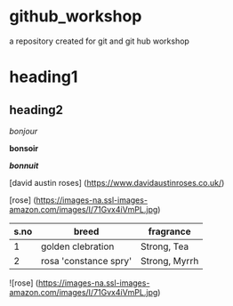 # github_workshop
a repository created for git and git hub workshop
# heading1
## heading2

*bonjour*

**bonsoir**

***bonnuit***

[david austin roses] (https://www.davidaustinroses.co.uk/)

[rose] (https://images-na.ssl-images-amazon.com/images/I/71Gvx4iVmPL.jpg)

|s.no|breed|fragrance|
|----|-----|---------|
|1|golden clebration|Strong, Tea|
|2|rosa 'constance spry'|Strong, Myrrh|

![rose] (https://images-na.ssl-images-amazon.com/images/I/71Gvx4iVmPL.jpg)

